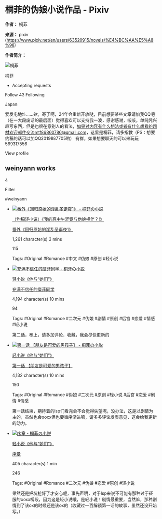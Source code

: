 # 桐菲的伪娘小说作品 - Pixiv

**作者：** 桐菲

**来源：** pixiv (https://www.pixiv.net/en/users/63520915/novels/%E4%BC%AA%E5%A8%98)

**作者简介：**

![桐菲](https://i.pximg.net/user-profile/img/2021/07/04/18/13/11/20981139_4a0435765c4da555fda7894161d5d197_170.jpg)

桐菲

*   Accepting requests

Follow 43 Following

Japan

爱发电地址……欸，寄了啊，24年会重新开放哒，目前想要某些文章请加我QQ吧（在一大段废话的最后面）觉得喜欢可以支持我一波，感谢感谢，咳咳，单纯凭兴趣写东西，但是也很在意别人的看法，如果对内容有什么想法或者有什么想看的题材欢迎邮件交流mtf86860786@gmail.com，这里是桐菲，请多指教（PS：想要约稿的话可以加QQ2019887705哟） 有群，如果想要聊天的可以来玩玩569317556

View profile

## weinyann works

4

Filter

#weinyann

*   [
    ![番外《回归原始的淫乱圣诞夜1》 - 桐菲の小説](https://i.pximg.net/c/600x600/novel-cover-master/img/2021/06/19/13/59/57/15451198_4f784215075381ace62bd0ad5e11bd29_master1200.jpg)
    ](/novel/show.php?id=21267801)

    [（约稿轻小说）《我的高中生涯竟与伪娘相伴？!》](/novel/series/7556253 "（约稿轻小说）《我的高中生涯竟与伪娘相伴？!》")

    [番外《回归原始的淫乱圣诞夜1》](/novel/show.php?id=21267801)

    1,261 character(s)
    3 mins

    115

    Tags: #Original #Romance #中文 #伪娘 #原创 #轻小说
*   [
    ![充满不信任的糜菲同学 - 桐菲の小説](https://i.pximg.net/c/600x600/novel-cover-master/img/2021/03/06/23/08/42/14803106_12c41f305254977ee194722c297d1eac_master1200.jpg)
    ](/novel/show.php?id=14803106)

    [轻小说《他与“她们”》](/novel/series/1513601 "轻小说《他与“她们”》")

    [充满不信任的糜菲同学](/novel/show.php?id=14803106)

    4,194 character(s)
    10 mins

    94

    Tags: #Original #Romance #二次元 #伪娘 #剧情 #原创 #后宫 #恋爱 #情感 #轻小说

    第二话，奉上，请多加评论，收藏，我会尽快更新的
*   [
    ![第一话 【朋友是可爱的男孩子】 - 桐菲の小説](https://i.pximg.net/c/600x600/novel-cover-master/img/2021/03/05/00/04/15/14790726_4ea8a7f761ee621c37a005fbe154f64c_master1200.jpg)
    ](/novel/show.php?id=14790726)

    [轻小说《他与“她们”》](/novel/series/1513601 "轻小说《他与“她们”》")

    [第一话 【朋友是可爱的男孩子】](/novel/show.php?id=14790726)

    4,132 character(s)
    10 mins

    150

    Tags: #Original #Romance #伪娘 #二次元 #原创 #轻小说 #后宫 #恋爱 #剧情 #情感

    第一话结束，期待着的lsp们看完会不会觉得失望呢，没办法，这是以剧情为主的，虽然也会ooxx但也要循序渐进嘛，请多多评论发表意见，这会给我更新的动力。
*   [
    ![序章 - 桐菲の小説](https://i.pximg.net/c/600x600/novel-cover-master/img/2021/02/28/21/45/48/14764904_5df4b968d8b7c9d010aecb8b0d9e308d_master1200.jpg)
    ](/novel/show.php?id=14764904)

    [轻小说《他与“她们”》](/novel/series/1513601 "轻小说《他与“她们”》")

    [序章](/novel/show.php?id=14764904)

    405 character(s)
    1 min

    246

    Tags: #Original #Romance #二次元 #伪娘 #恋爱 #原创 #轻小说

    果然还是把坑挖好了才安心呢，事先声明，对于lsp来说不可能有那种过于征服的ooxx桥段，因为这是轻小说哦，是轻小说！剧情最重要，当然嘛，那种剧情到了该ox的时候还是该ox的（收藏过一百解锁第一话的故事，虽然还没开始写。）
